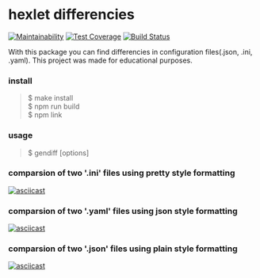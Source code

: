 # hexlet differencies

[![Maintainability](https://api.codeclimate.com/v1/badges/630349655ca85d2af93a/maintainability)](https://codeclimate.com/github/EvgeniyLarkov/frontend-project-lvl2/maintainability)
[![Test Coverage](https://api.codeclimate.com/v1/badges/630349655ca85d2af93a/test_coverage)](https://codeclimate.com/github/EvgeniyLarkov/frontend-project-lvl2/test_coverage)
[![Build Status](https://travis-ci.org/EvgeniyLarkov/frontend-project-lvl2.svg?branch=master)](https://travis-ci.org/EvgeniyLarkov/frontend-project-lvl2)

With this package you can find differencies in configuration files(.json, .ini, .yaml).
This project was made for educational purposes.

### install
> $ make install  
> $ npm run build  
> $ npm link

### usage
> $ gendiff [options] <filePath1> <filePath2>

### comparsion of two '.ini' files using pretty style formatting

[![asciicast](https://asciinema.org/a/ddQgTGKwzo67pkcpxyeC6z54h.svg)](https://asciinema.org/a/ddQgTGKwzo67pkcpxyeC6z54h)

### comparsion of two '.yaml' files using json style formatting

[![asciicast](https://asciinema.org/a/sY1vsXVN4mbK2rbo8ndltpZK4.svg)](https://asciinema.org/a/sY1vsXVN4mbK2rbo8ndltpZK4)

### comparsion of two '.json' files using plain style formatting

[![asciicast](https://asciinema.org/a/DEx1206zWi7YuE9YiNC4Yk1IN.svg)](https://asciinema.org/a/DEx1206zWi7YuE9YiNC4Yk1IN)